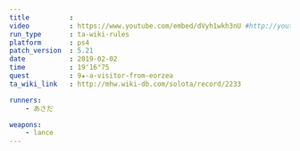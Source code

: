 ```yaml
---
title          :
video          : https://www.youtube.com/embed/dVyh1wkh3nU #http://youtu.be/dVyh1wkh3nU
run_type       : ta-wiki-rules
platform       : ps4
patch_version  : 5.21
date           : 2019-02-02
time           : 19'16"75
quest          : 9★-a-visitor-from-eorzea
ta_wiki_link   : http://mhw.wiki-db.com/solota/record/2233

runners:
    - あさだ

weapons:
    - lance
---
```

